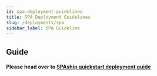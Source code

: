 ```yaml
---
id: spa-deployment-guidelines
title: SPA Deployment Guidelines
slug: /deployments/spa
sidebar_label: SPA Guideline
---
```


## Guide

#### Please head over to [SPAship quickstart deployment guide](https://spaship.io/docs/guide/user-guide/Quickstart/)
